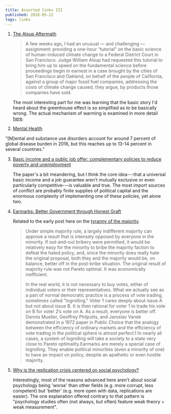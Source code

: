 ```yaml
---
title: Assorted links III
published: 2018-05-22
tags: links
---
```


1. [The Alsup Aftermath](http://www.realclimate.org/index.php/archives/2018/04/the-alsup-aftermath/)

   <blockquote>
   A few weeks ago, I had an unusual — and challenging — assignment: providing a one-hour “tutorial” on the basic science of human-induced climate change to a Federal District Court in San Francisco. Judge William Alsup had requested this tutorial to bring him up to speed on the fundamental science before proceedings begin in earnest in a case brought by the cities of San Francisco and Oakland, on behalf of the people of California, against a group of major fossil fuel companies, addressing the costs of climate change caused, they argue, by products those companies have sold.
   </blockquote>

   The most interesting part for me was learning that the basic story I'd heard about the greenhouse effect is so simplified as to be basically wrong. The actual mechanism of warming is examined in more detail [here](http://clivebest.com/blog/?p=1169).

2. [Mental Health](https://ourworldindata.org/mental-health)

  "[M]ental and substance use disorders account for around 7 percent of global disease burden in 2016, but this reaches up to 13-14 percent in several countries."

3. [Basic income and a public job offer: complementary policies to reduce poverty and unemployment](https://www.dropbox.com/s/dvi19mo1032cdz0/Fitzroy%2C%20F.%20Journal%20of%20Poverty%20and%20Social%20Justice%202018%20Basic%20Income%20and%20a%20Public%20Job%20Offer.pdf)

   The paper's a bit meandering, but I think the core idea---that a universal basic income and a job guarantee aren't mutually exclusive or even particularly competitive---is valuable and true. The most import sources of conflict are probably finite supplies of political capital and the enormous complexity of implementing one of these policies, yet alone two.

4. [Earmarks: Better Government through Honest Graft](https://americanaffairsjournal.org/2018/05/earmarks-better-government-through-honest-graft/)

   Related to the early post here on the [tyranny of the majority](/posts/innocuous-invidious-majoritarian-tyrannies/).

   <blockquote>
   Under simple majority rule, a largely indifferent majority can approve a result that is intensely opposed by everyone in the minority. If out-and-out bribery were permitted, it would be relatively easy for the minority to bribe the majority faction to defeat the hated policy, and, since the minority does really hate the original proposal, both they and the majority would be, on balance, better off in the post-bribe situation. The original result of majority rule was not Pareto optimal. It was economically inefficient.

   In the real world, it is not necessary to buy votes, either of individual voters or their representatives. What we actually see as a part of normal democratic practice is a process of vote trading, sometimes called "logrolling." Voter 1 cares deeply about issue A but not about issue B. It is then rational for voter 1 to trade his vote on B for voter 2’s vote on A. As a result, everyone is better off. Dennis Mueller, Geoffrey Philpotts, and Jaroslav Vanek demonstrated in a 1972 paper in Public Choice that the analogy between the efficiency of ordinary markets and the efficiency of vote trading in the political sphere is almost perfect.1 In nearly all cases, a system of logrolling will take a society to a state very close to Pareto optimality.Earmarks are merely a special case of logrolling. They enable political minorities (even a minority of one) to have an impact on policy, despite an apathetic or even hostile majority.
   </blockquote>

5. [Why is the replication crisis centered on social psychology?
](http://andrewgelman.com/2018/05/07/replication-crisis-centered-social-psychology/)

   Interestingly, most of the reasons advanced here aren't about social psychology being 'worse' than other fields (e.g. more corrupt, less competent) but 'better' (e.g. more open with data, replications are easier). The one explanation offered contrary to that pattern is "psychology studies often (not always, but often) feature weak theory + weak measurement".

<!--more-->
